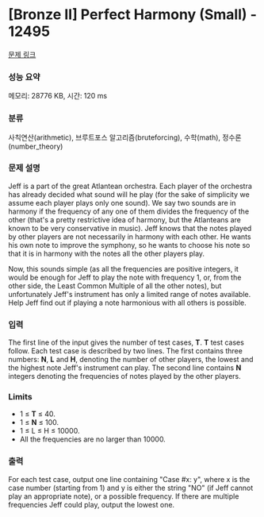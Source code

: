 # [Bronze II] Perfect Harmony (Small) - 12495 

[문제 링크](https://www.acmicpc.net/problem/12495) 

### 성능 요약

메모리: 28776 KB, 시간: 120 ms

### 분류

사칙연산(arithmetic), 브루트포스 알고리즘(bruteforcing), 수학(math), 정수론(number_theory)

### 문제 설명

<p>Jeff is a part of the great Atlantean orchestra. Each player of the orchestra has already decided what sound will he play (for the sake of simplicity we assume each player plays only one sound). We say two sounds are in harmony if the frequency of any one of them divides the frequency of the other (that's a pretty restrictive idea of harmony, but the Atlanteans are known to be very conservative in music). Jeff knows that the notes played by other players are not necessarily in harmony with each other. He wants his own note to improve the symphony, so he wants to choose his note so that it is in harmony with the notes all the other players play.</p>

<p>Now, this sounds simple (as all the frequencies are positive integers, it would be enough for Jeff to play the note with frequency 1, or, from the other side, the Least Common Multiple of all the other notes), but unfortunately Jeff's instrument has only a limited range of notes available. Help Jeff find out if playing a note harmonious with all others is possible.</p>

### 입력 

 <p>The first line of the input gives the number of test cases, <strong>T</strong>.  <strong>T</strong> test cases follow. Each test case is described by two lines. The first contains three numbers: <strong>N</strong>, <strong>L</strong> and <strong>H</strong>, denoting the number of other players, the lowest and the highest note Jeff's instrument can play. The second line contains <strong>N</strong> integers denoting the frequencies of notes played by the other players.</p>

<h3>Limits</h3>

<ul>
	<li>1 ≤ <strong>T</strong> ≤ 40.</li>
	<li>1 ≤ <strong>N</strong> ≤ 100.</li>
	<li>1 ≤ L ≤ H ≤ 10000.</li>
	<li>All the frequencies are no larger than 10000.</li>
</ul>

### 출력 

 <p>For each test case, output one line containing "Case #x: y", where x is the case number (starting from 1) and y is either the string "NO" (if Jeff cannot play an appropriate note), or a possible frequency. If there are multiple frequencies Jeff could play, output the lowest one.</p>

